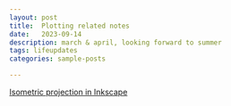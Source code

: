 ```yaml
---
layout: post
title:  Plotting related notes
date:   2023-09-14 
description: march & april, looking forward to summer
tags: lifeupdates
categories: sample-posts

---
```


[Isometric projection in Inkscape](http://jeroenhoek.nl/articles/svg-and-isometric-projection.html)




